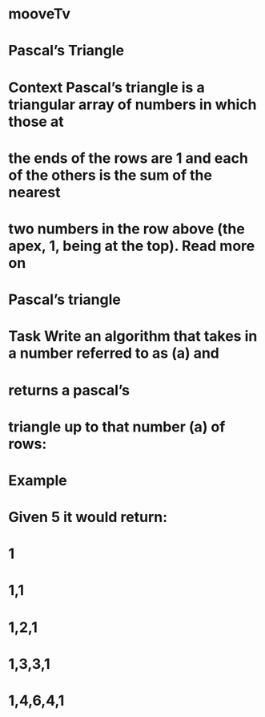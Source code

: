 # mooveTv
# Pascal’s Triangle
# Context Pascal’s triangle is a triangular array of numbers in which those at
# the ends of the rows are 1 and each of the others is the sum of the nearest
# two numbers in the row above (the apex, 1, being at the top). Read more on
# Pascal’s triangle
# Task Write an algorithm that takes in a number referred to as (a) and
# returns a pascal’s
# triangle up to that number (a) of rows:
# Example
# Given 5 it would return:
# 1
# 1,1
# 1,2,1
# 1,3,3,1
# 1,4,6,4,1